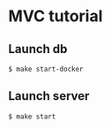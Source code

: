 # MVC tutorial

## Launch db
```shell script
$ make start-docker
```

## Launch server
```shell script
$ make start
```